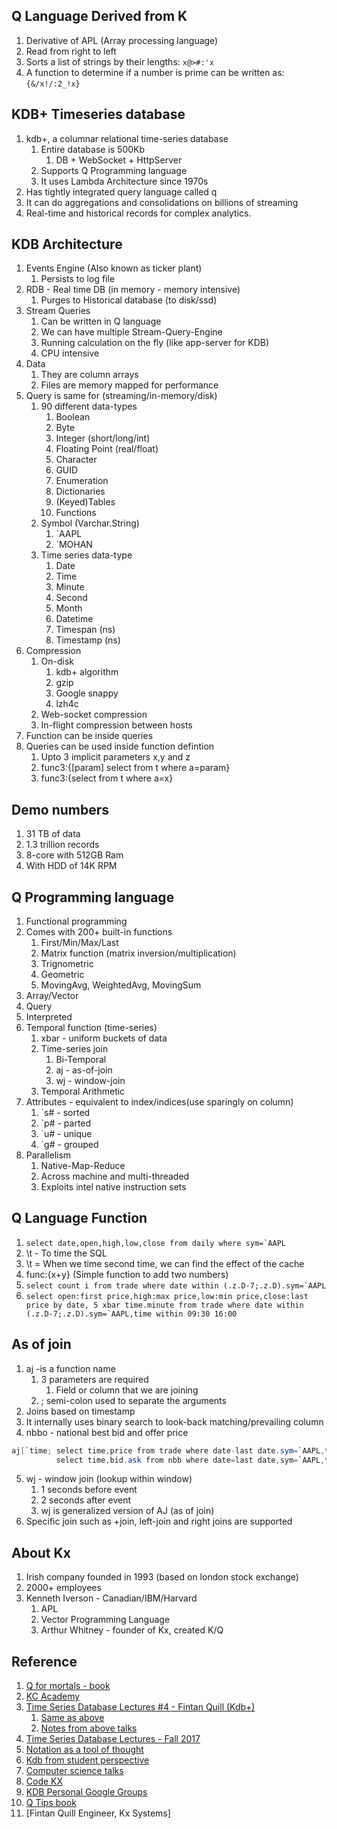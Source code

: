 ## Q Language Derived from K
1. Derivative of APL (Array processing language)
2. Read from right to left
3. Sorts a list of strings by their lengths: ```x@>#:'x```
4. A function to determine if a number is prime can be written as: ```{&/x!/:2_!x}```


## KDB+ Timeseries database

1. kdb+, a columnar relational time-series database
   1. Entire database is 500Kb
      1. DB + WebSocket + HttpServer
   2. Supports Q Programming language
   3. It uses Lambda Architecture since 1970s
2. Has tightly integrated query language called q
3. It can do aggregations and consolidations on billions of streaming 
4. Real-time and historical records for complex analytics.

## KDB Architecture
1. Events Engine (Also known as ticker plant)
   1. Persists to log file
2. RDB -  Real time DB (in memory  - memory intensive)
   1. Purges to Historical database (to disk/ssd)
3. Stream Queries
   1. Can be written in Q language
   2. We can have multiple Stream-Query-Engine
   3. Running calculation on the fly (like app-server for KDB)
   4. CPU intensive
4. Data
   1. They are column arrays
   2. Files are memory mapped for performance
5. Query is same for (streaming/in-memory/disk)
   1. 90 different data-types
      1. Boolean
      2. Byte
      3. Integer (short/long/int)
      4. Floating Point (real/float)
      5. Character
      6. GUID
      7. Enumeration
      8. Dictionaries
      9. (Keyed)Tables
      10. Functions
   2. Symbol (Varchar.String)
      1. `AAPL
      2. `MOHAN
   3. Time series data-type
      1. Date
      2. Time
      3. Minute
      4. Second
      5. Month
      6. Datetime
      7. Timespan (ns)
      8. Timestamp (ns)
6. Compression
   1. On-disk
      1. kdb+ algorithm
      2. gzip
      3. Google snappy
      4. lzh4c
   2. Web-socket compression
   3. In-flight compression between hosts
7. Function can be inside queries
8. Queries can be used inside function defintion
   1. Upto 3 implicit parameters x,y and z 
   2. func3:{[param] select from t where a=param}
   3. func3:{select from t where a=x}

## Demo numbers
1. 31 TB of data
2. 1.3 trillion records
3. 8-core with 512GB Ram
4. With HDD of 14K RPM


## Q Programming language
1. Functional programming
2. Comes with 200+ built-in functions
   1. First/Min/Max/Last
   2. Matrix function (matrix inversion/multiplication)
   3. Trignometric
   4. Geometric
   5. MovingAvg, WeightedAvg, MovingSum
3. Array/Vector
4. Query
5. Interpreted
6. Temporal function (time-series)
   1. xbar - uniform buckets of data
   2. Time-series join
      1. Bi-Temporal
      2. aj - as-of-join
      3. wj - window-join
   3. Temporal Arithmetic
7. Attributes - equivalent to index/indices(use sparingly on column) 
   1. `s# - sorted
   2. `p# - parted
   3. `u# - unique
   4. `g# - grouped
8. Parallelism
   1. Native-Map-Reduce
   2. Across machine and multi-threaded
   3. Exploits intel native instruction sets

## Q Language Function
1. ```select date,open,high,low,close from daily where sym=`AAPL```
2. \t - To time the SQL
3. \t = When we time second time, we can find the effect of the cache
4. func:{x+y} (Simple function to add two numbers)
5. ``` select count i from trade where date within (.z.D-7;.z.D).sym=`AAPL ```
6. ```select open:first price,high:max price,low:min price,close:last price by date, 5 xbar time.minute from trade where date within (.z.D-7;.z.D).sym=`AAPL,time within 09:30 16:00```

## As of join
1. aj -is a function name
   1. 3 parameters are required
      1. Field or column that we are joining
   2. ; semi-colon used to separate the arguments
2. Joins based on timestamp
3. It internally uses binary search to look-back matching/prevailing column
4. nbbo - national best bid and offer price
```java
aj[`time; select time,price from trade where date-last date.sym=`AAPL,time within 09:30 16:00;
          select time,bid.ask from nbb where date=last date,sym=`AAPL,time within 09:30 16:00]
```
5. wj - window join (lookup within window)
   1. 1 seconds before event
   2. 2 seconds after event 
   3. wj is generalized version of AJ (as of join)
6. Specific join such as +join, left-join and right joins are supported

## About Kx
1. Irish company founded in 1993 (based on london stock exchange)
2. 2000+ employees
3. Kenneth Iverson - Canadian/IBM/Harvard
   1. APL
   2. Vector Programming Language
   3. Arthur Whitney - founder of Kx, created K/Q
   

## Reference
1. [Q for mortals - book](https://code.kx.com/q4m3/)
2. [KC Academy](https://kx.com/academy/)
3. [Time Series Database Lectures #4 - Fintan Quill (Kdb+)](https://www.youtube.com/watch?v=AiGdfmxEP68)
   1. [Same as above](https://scs.hosted.panopto.com/Panopto/Pages/Viewer.aspx?id=dbb8a888-2448-4edf-bf7f-f8ca0f3dd490)
   2. [Notes from above talks](https://kakhuseyinoglu.wordpress.com/2017/10/27/talk-time-series-analytics-for-streaming-big-fast-data-by-fintan-quill/)
4. [Time Series Database Lectures - Fall 2017](https://db.cs.cmu.edu/seminar2017/)
5. [Notation as a tool of thought](https://dl.acm.org/doi/pdf/10.1145/1283920.1283935)
6. [Kdb from student perspective](https://cs.ulb.ac.be/public/_media/teaching/infoh415/student_projects/2019/kdb.pdf)
7. [Computer science talks](http://halley.exp.sis.pitt.edu/comet/presentColloquium.do?col_id=12511)
8. [Code KX](https://code.kx.com/q/)
9. [KDB Personal Google Groups](https://groups.google.com/g/personal-kdbplus)
10. [Q Tips book](https://www.amazon.com/Tips-Fast-Scalable-Maintainable-Kdb/dp/9881389909)
11. [Fintan Quill Engineer, Kx Systems]